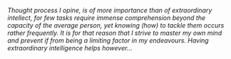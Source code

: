 _Thought process I opine, is of more importance than of extraordinary intellect, for few tasks require immense comprehension beyond the capacity of the average person, yet knowing (how) to tackle them occurs rather frequently. It is for that reason that I strive to master my own mind and prevent if from being a limiting factor in my endeavours. Having extraordinary intelligence helps however..._
